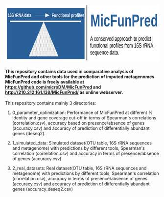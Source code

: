 [<p align="center"><img src="logo.jpeg" width=800 height=185></p>](http://210.212.161.138/MicFunPred/)

#### This repository contains data used in comparative analysis of MicFunPred and other tools for the prediction of imputed metagenomes. MicFunPred code is freely available at https://github.com/microDM/MicFunPred and http://210.212.161.138/MicFunPred/ as online webserver.

This repository contains mainly 3 directories:

1. 0_parameter_optimization: Performance of MicFunPred at different % identity and gene coverage cut-off in terms of Spearman's correlations (correlation.csv), accuracy based on presence/absence of genes (accuracy.csv) and accuracy of prediction of differentially abundant genes (deseq2).

2. 1_simulated_data: Simulated dataset(OTU table, 16S rRNA sequences and metagenome) with predictions by different tools, Spearman's correlation (correlation.csv) and accuracy in terms of presence/absence of genes (accuracy.csv)

3. 2_real_datasets: Real dataset(OTU table, 16S rRNA sequences and metagenome) with predictions by different tools, Spearman's correlation (correlation.csv), accuracy in terms of presence/absence of genes (accuracy.csv) and accuracy of prediction of differentially abundant genes (accuracy_deseq2.csv)